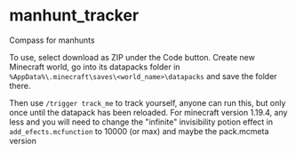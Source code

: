 # manhunt_tracker
Compass for manhunts

To use, select download as ZIP under the Code button. Create new Minecraft world, go into its datapacks folder in `%AppData%\.minecraft\saves\<world_name>\datapacks` and save the folder there.

Then use `/trigger track_me` to track yourself, anyone can run this, but only once until the datapack has been reloaded.
For minecraft version 1.19.4, any less and you will need to change the "infinite" invisibility potion effect in `add_efects.mcfunction` to 10000 (or max) and maybe the pack.mcmeta version
